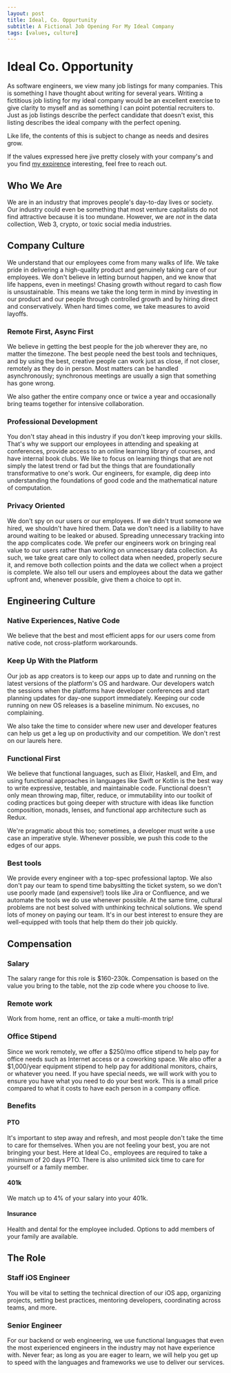 ```yaml
---
layout: post
title: Ideal, Co. Oppurtunity
subtitle: A Fictional Job Opening For My Ideal Company
tags: [values, culture]
---
```


# Ideal Co. Opportunity

As software engineers, we view many job listings for many companies. This is something I have thought about writing for several years. Writing a fictitious job listing for my ideal company would be an excellent exercise to give clarity to myself and as something I can point potential recruiters to. Just as job listings describe the perfect candidate that doesn't exist, this listing describes the ideal company with the perfect opening.

Like life, the contents of this is subject to change as needs and desires grow.

If the values expressed here jive pretty closely with your company's and you find [my expirence](https://www.linkedin.com/in/daniel-bergquist-41390b16/) interesting, feel free to reach out.

## Who We Are

We are in an industry that improves people's day-to-day lives or society. Our industry could even be something that most venture capitalists do not find attractive because it is too mundane. However, we are *not* in the data collection, Web 3, crypto, or toxic social media industries.

## Company Culture

We understand that our employees come from many walks of life. We take pride in delivering a high-quality product and genuinely taking care of our employees. We don't believe in letting burnout happen, and we know that life happens, even in meetings! Chasing growth without regard to cash flow is unsustainable. This means we take the long term in mind by investing in our product and our people through controlled growth and by hiring direct and conservatively. When hard times come, we take measures to avoid layoffs.

### Remote First, Async First

We believe in getting the best people for the job wherever they are, no matter the timezone. The best people need the best tools and techniques, and by using the best, creative people can work just as close, if not closer, remotely as they do in person. Most matters can be handled asynchronously; synchronous meetings are usually a sign that something has gone wrong.

We also gather the entire company once or twice a year and occasionally bring teams together for intensive collaboration.

### Professional Development

You don't stay ahead in this industry if you don't keep improving your skills. That's why we support our employees in attending and speaking at conferences, provide access to an online learning library of courses, and have internal book clubs. We like to focus on learning things that are not simply the latest trend or fad but the things that are foundationally transformative to one's work. Our engineers, for example, dig deep into understanding the foundations of good code and the mathematical nature of computation.

### Privacy Oriented

We don't spy on our users or our employees. If we didn't trust someone we hired, we shouldn't have hired them. Data we don't need is a liability to have around waiting to be leaked or abused. Spreading unnecessary tracking into the app complicates code. We prefer our engineers work on bringing real value to our users rather than working on unnecessary data collection. As such, we take great care only to collect data when needed, properly secure it, and remove both collection points and the data we collect when a project is complete. We also tell our users and employees about the data we gather upfront and, whenever possible, give them a choice to opt in.

## Engineering Culture

### Native Experiences, Native Code

We believe that the best and most efficient apps for our users come from native code, not cross-platform workarounds.

### Keep Up With the Platform

Our job as app creators is to keep our apps up to date and running on the latest versions of the platform's OS and hardware. Our developers watch the sessions when the platforms have developer conferences and start planning updates for day-one support immediately. Keeping our code running on new OS releases is a baseline minimum. No excuses, no complaining.

We also take the time to consider where new user and developer features can help us get a leg up on productivity and our competition. We don't rest on our laurels here.

### Functional First

We believe that functional languages, such as Elixir, Haskell, and Elm, and using functional approaches in languages like Swift or Kotlin is the best way to write expressive, testable, and maintainable code. Functional doesn't only mean throwing map, filter, reduce, or immutability into our toolkit of coding practices but going deeper with structure with ideas like function composition, monads, lenses, and functional app architecture such as Redux.

We're pragmatic about this too; sometimes, a developer must write a use case an imperative style. Whenever possible, we push this code to the edges of our apps.

### Best tools

We provide every engineer with a top-spec professional laptop. We also don't pay our team to spend time babysitting the ticket system, so we don't use poorly made (and expensive!) tools like Jira or Confluence, and we automate the tools we do use whenever possible. At the same time, cultural problems are not best solved with unthinking technical solutions. We spend lots of money on paying our team. It's in our best interest to ensure they are well-equipped with tools that help them do their job quickly. 

## Compensation

### Salary

The salary range for this role is $160-230k. Compensation is based on the value you bring to the table, not the zip code where you choose to live.

### Remote work

Work from home, rent an office, or take a multi-month trip!

### Office Stipend

Since we work remotely, we offer a $250/mo office stipend to help pay for office needs such as Internet access or a coworking space. We also offer a $1,000/year equipment stipend to help pay for additional monitors, chairs, or whatever you need. If you have special needs, we will work with you to ensure you have what you need to do your best work. This is a small price compared to what it costs to have each person in a company office.

### Benefits

#### PTO

It's important to step away and refresh, and most people don't take the time to care for themselves. When you are not feeling your best, you are not bringing your best. Here at Ideal Co., employees are required to take a *minimum* of 20 days PTO. There is also unlimited sick time to care for yourself or a family member.

#### 401k

We match up to 4% of your salary into your 401k.

#### Insurance

Health and dental for the employee included. Options to add members of your family are available.

## The Role

### Staff iOS Engineer

You will be vital to setting the technical direction of our iOS app, organizing projects, setting best practices, mentoring developers, coordinating across teams, and more.

### Senior Engineer

For our backend or web engineering, we use functional languages that even the most experienced engineers in the industry may not have experience with. Never fear; as long as you are eager to learn, we will help you get up to speed with the languages and frameworks we use to deliver our services.
